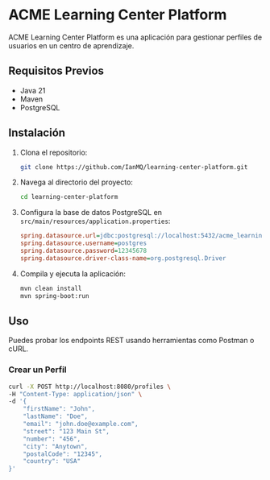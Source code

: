 # ACME Learning Center Platform

ACME Learning Center Platform es una aplicación para gestionar perfiles de usuarios en un centro de aprendizaje.

## Requisitos Previos

- Java 21
- Maven
- PostgreSQL

## Instalación

1. Clona el repositorio:
    ```sh
    git clone https://github.com/IanMQ/learning-center-platform.git
    ```
2. Navega al directorio del proyecto:
    ```sh
    cd learning-center-platform
    ```
3. Configura la base de datos PostgreSQL en `src/main/resources/application.properties`:
    ```ini
    spring.datasource.url=jdbc:postgresql://localhost:5432/acme_learning_center
    spring.datasource.username=postgres
    spring.datasource.password=12345678
    spring.datasource.driver-class-name=org.postgresql.Driver
    ```
4. Compila y ejecuta la aplicación:
    ```sh
    mvn clean install
    mvn spring-boot:run
    ```

## Uso

Puedes probar los endpoints REST usando herramientas como Postman o cURL.

### Crear un Perfil

```sh
curl -X POST http://localhost:8080/profiles \
-H "Content-Type: application/json" \
-d '{
    "firstName": "John",
    "lastName": "Doe",
    "email": "john.doe@example.com",
    "street": "123 Main St",
    "number": "456",
    "city": "Anytown",
    "postalCode": "12345",
    "country": "USA"
}'
